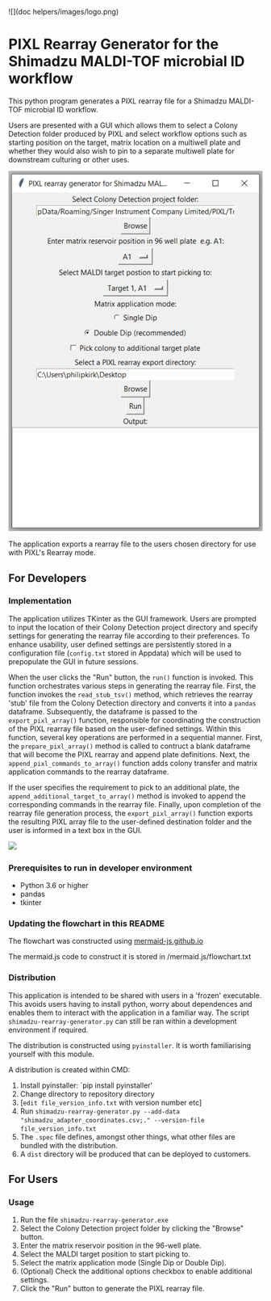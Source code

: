 ![](doc helpers/images/logo.png)

# PIXL Rearray Generator for the Shimadzu MALDI-TOF microbial ID workflow

This python program generates a PIXL rearray file for a Shimadzu MALDI-TOF microbial ID workflow.

Users are presented with a GUI which allows them to select a Colony Detection folder
produced by PIXL and select workflow options such as starting position on the target, matrix location on a multiwell plate and whether they would also wish to pin to a separate multiwell plate for downstream culturing or other uses.

![](images/app_screenshot.png)

The application exports a rearray file to the users chosen directory for use with PIXL's Rearray mode.

## For Developers

### Implementation

The application utilizes TKinter as the GUI framework. Users are prompted to
input the location of their Colony Detection project directory and specify
settings for generating the rearray file according to their preferences.
To enhance usability, user defined settings are persistently stored in a
configuration file (`config.txt` stored in Appdata) which will be
used to prepopulate the GUI in future sessions.

When the user clicks the "Run" button, the
`run()` function is invoked. This function orchestrates various
steps in generating the rearray file. First, the
function invokes the `read_stub_tsv()` method, which retrieves the rearray 'stub'
file from the Colony Detection directory and converts it into a `pandas` dataframe.
Subsequently, the dataframe is passed to the `export_pixl_array()` function,
responsible for coordinating the construction of the PIXL rearray file based on
the user-defined settings. Within this function, several key operations are
performed in a sequential manner. First, the `prepare_pixl_array()` method is
called to contruct a blank dataframe that will become the PIXL rearray and
append plate definitions. Next, the `append_pixl_commands_to_array()`
function adds colony transfer and matrix application commands to the rearray
dataframe.

If the user specifies the requirement to pick to an additional
plate, the `append_additional_target_to_array()` method is invoked to append
the corresponding commands in the rearray file. Finally, upon completion of the
rearray file generation process,
the `export_pixl_array()` function exports the resulting PIXL array file to the
user-defined destination folder and the user is informed in a text box in the
GUI.

[![](https://mermaid.ink/img/eyJjb2RlIjoiZ3JhcGggVERcbkEoKFN0YXJ0KSlcbkEgLS0-IEIoVXNlciBpbnB1dCBpbiBHVUkpXG5CIC0tPiBDW0NvbmZpZ3VyYXRpb24gRmlsZV1cbkMgLS0-IEJcbkIgLS0-IERbUnVuIEJ1dHRvbl1cbkQgLS0-IEYoXCJydW4oKVwiKVxuRiAtLT4gRXtWYWxpZCBJbnB1dD99XG5FIC0tIFllcyAtLT4gRyhcIlJlYWRfU3R1Yl9UU1YoKVwiKVxuXG5IW0NvbG9ueSBEZXRlY3Rpb24gZGlyZWN0b3J5XSAtLT4gR1xuRyAtLT4gSVsoc3R1YiBEYXRhRnJhbWUpXVxuSSAtLT4gSihcImV4cG9ydF9waXhsX2FycmF5KClcIilcbkogLS0-IEsoXCJwcmVwYXJlX3BpeGxfYXJyYXkoKVwiKVxuSyAtLSBQbGF0ZSBEZWZpbml0aW9ucyBhcHBlbmRlZCAtLT5VWyhSZWFycmF5IERhdGFGcmFtZSldXG5VIC0tPiBQQ1tcImFwcGVuZF9waXhsX2NvbW1hbmRzX3RvX2FycmF5KClcIl1cblVEM1tVc2VyLWRlZmluZWQgU2V0dGluZ3NdIC0tPiBQQ1xuUEMgLS0gQ29sb255IGFuZCBtYXRyaXggdHJhbnNmZXIgY29tbWFuZHMgYXBwZW5kZWQtLT5VMlsoUmVhcnJheSBEYXRhRnJhbWUpXVxuVTIgLS0-IFB7QWRkaXRpb25hbCBQbGF0ZT99XG5VRDJbVXNlci1kZWZpbmVkIFNldHRpbmdzXSAtLT4gUHtBZGRpdGlvbmFsIFBsYXRlP31cblAgLS0gWWVzIC0tPiBRW1wiYXBwZW5kX2FkZGl0aW9uYWxfdGFyZ2V0X3RvX2FycmF5KClcIl1cblEgLS0gQWRkaXRpb24gY29sb255IHRyYW5zZmVyIGNvbW1hbmRzIGFwcGVuZGVkIC0tPiBVM1soUmVhcnJheSBEYXRhRnJhbWUpXVxuUCAtLSBObyAtLT4gU1tFeHBvcnQgUElYTCBhcnJheV1cblUzIC0tPiBTXG5TIC0tPiBUKChFbmQpKSIsIm1lcm1haWQiOnsidGhlbWUiOiJkZWZhdWx0In0sInVwZGF0ZUVkaXRvciI6ZmFsc2V9)](https://mermaid-js.github.io/docs/mermaid-live-editor-beta/#/edit/eyJjb2RlIjoiZ3JhcGggVERcbkEoKFN0YXJ0KSlcbkEgLS0-IEIoVXNlciBpbnB1dCBpbiBHVUkpXG5CIC0tPiBDW0NvbmZpZ3VyYXRpb24gRmlsZV1cbkMgLS0-IEJcbkIgLS0-IERbUnVuIEJ1dHRvbl1cbkQgLS0-IEYoXCJydW4oKVwiKVxuRiAtLT4gRXtWYWxpZCBJbnB1dD99XG5FIC0tIFllcyAtLT4gRyhcIlJlYWRfU3R1Yl9UU1YoKVwiKVxuXG5IW0NvbG9ueSBEZXRlY3Rpb24gZGlyZWN0b3J5XSAtLT4gR1xuRyAtLT4gSVsoc3R1YiBEYXRhRnJhbWUpXVxuSSAtLT4gSihcImV4cG9ydF9waXhsX2FycmF5KClcIilcbkogLS0-IEsoXCJwcmVwYXJlX3BpeGxfYXJyYXkoKVwiKVxuSyAtLSBQbGF0ZSBEZWZpbml0aW9ucyBhcHBlbmRlZCAtLT5VWyhSZWFycmF5IERhdGFGcmFtZSldXG5VIC0tPiBQQ1tcImFwcGVuZF9waXhsX2NvbW1hbmRzX3RvX2FycmF5KClcIl1cblVEM1tVc2VyLWRlZmluZWQgU2V0dGluZ3NdIC0tPiBQQ1xuUEMgLS0gQ29sb255IGFuZCBtYXRyaXggdHJhbnNmZXIgY29tbWFuZHMgYXBwZW5kZWQtLT5VMlsoUmVhcnJheSBEYXRhRnJhbWUpXVxuVTIgLS0-IFB7QWRkaXRpb25hbCBQbGF0ZT99XG5VRDJbVXNlci1kZWZpbmVkIFNldHRpbmdzXSAtLT4gUHtBZGRpdGlvbmFsIFBsYXRlP31cblAgLS0gWWVzIC0tPiBRW1wiYXBwZW5kX2FkZGl0aW9uYWxfdGFyZ2V0X3RvX2FycmF5KClcIl1cblEgLS0gQWRkaXRpb24gY29sb255IHRyYW5zZmVyIGNvbW1hbmRzIGFwcGVuZGVkIC0tPiBVM1soUmVhcnJheSBEYXRhRnJhbWUpXVxuUCAtLSBObyAtLT4gU1tFeHBvcnQgUElYTCBhcnJheV1cblUzIC0tPiBTXG5TIC0tPiBUKChFbmQpKSIsIm1lcm1haWQiOnsidGhlbWUiOiJkZWZhdWx0In0sInVwZGF0ZUVkaXRvciI6ZmFsc2V9)

### Prerequisites to run in developer environment

- Python 3.6 or higher
- pandas
- tkinter

### Updating the flowchart in this README

The flowchart was constructed using [mermaid-js.github.io](https://mermaid-js.github.io/docs/mermaid-live-editor-beta/#/edit/eyJjb2RlIjoiZ3JhcGggVERcbkEoKFN0YXJ0KSlcbkEgLS0-IEIoVXNlciBpbnB1dCBpbiBHVUkpXG5CIC0tPiBDW0NvbmZpZ3VyYXRpb24gRmlsZV1cbkMgLS0-IEJcbkIgLS0-IERbUnVuIEJ1dHRvbl1cbkQgLS0-IEYoXCJydW4oKVwiKVxuRiAtLT4gRXtWYWxpZCBJbnB1dD99XG5FIC0tIFllcyAtLT4gRyhcIlJlYWRfU3R1Yl9UU1YoKVwiKVxuXG5IW0NvbG9ueSBEZXRlY3Rpb24gZGlyZWN0b3J5XSAtLT4gR1xuRyAtLT4gSVsoc3R1YiBEYXRhRnJhbWUpXVxuSSAtLT4gSihcImV4cG9ydF9waXhsX2FycmF5KClcIilcbkogLS0-IEsoXCJwcmVwYXJlX3BpeGxfYXJyYXkoKVwiKVxuSyAtLSBQbGF0ZSBEZWZpbml0aW9ucyBhcHBlbmRlZCAtLT5VWyhSZWFycmF5IERhdGFGcmFtZSldXG5VIC0tPiBQQ1tcImFwcGVuZF9waXhsX2NvbW1hbmRzX3RvX2FycmF5KClcIl1cblVEM1tVc2VyLWRlZmluZWQgU2V0dGluZ3NdIC0tPiBQQ1xuUEMgLS0gQ29sb255IGFuZCBtYXRyaXggdHJhbnNmZXIgY29tbWFuZHMgYXBwZW5kZWQtLT5VMlsoUmVhcnJheSBEYXRhRnJhbWUpXVxuVTIgLS0-IFB7QWRkaXRpb25hbCBQbGF0ZT99XG5VRDJbVXNlci1kZWZpbmVkIFNldHRpbmdzXSAtLT4gUHtBZGRpdGlvbmFsIFBsYXRlP31cblAgLS0gWWVzIC0tPiBRW1wiYXBwZW5kX2FkZGl0aW9uYWxfdGFyZ2V0X3RvX2FycmF5KClcIl1cblEgLS0gQWRkaXRpb24gY29sb255IHRyYW5zZmVyIGNvbW1hbmRzIGFwcGVuZGVkIC0tPiBVM1soUmVhcnJheSBEYXRhRnJhbWUpXVxuUCAtLSBObyAtLT4gU1tFeHBvcnQgUElYTCBhcnJheV1cblUzIC0tPiBTXG5TIC0tPiBUKChFbmQpKSIsIm1lcm1haWQiOnsidGhlbWUiOiJkZWZhdWx0In0sInVwZGF0ZUVkaXRvciI6ZmFsc2V9)

The mermaid.js code to construct it is stored in /mermaid.js/flowchart.txt

### Distribution

This application is intended to be shared with users in a 'frozen' executable.
This avoids users having to install python, worry about dependences and enables them to interact with the
application in a familiar way. The script `shimadzu-rearray-generator.py` can still
be ran within a development environment if required.

The distribution is constructed using `pyinstaller`. It is worth familiarising
yourself with this module.

A distribution is created within CMD:

1. Install pyinstaller: `pip install pyinstaller'
2. Change directory to repository directory
3. [`edit file_version_info.txt` with version number etc] 
4. Run `shimadzu-rearray-generator.py --add-data "shimadzu_adapter_coordinates.csv;." --version-file file_version_info.txt`
5. The `.spec` file defines, amongst other things, what other files are bundled with the distribution.
6. A `dist` directory will be produced that can be deployed to customers.


## For Users
### Usage

1. Run the file `shimadzu-rearray-generator.exe`
2. Select the Colony Detection project folder by clicking the "Browse" button.
3. Enter the matrix reservoir position in the 96-well plate.
4. Select the MALDI target position to start picking to.
5. Select the matrix application mode (Single Dip or Double Dip).
6. (Optional) Check the additional options checkbox to enable additional settings.
7. Click the "Run" button to generate the PIXL rearray file.
